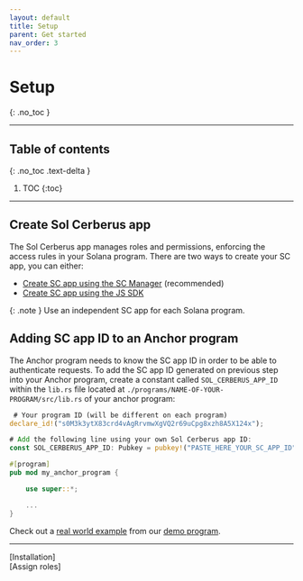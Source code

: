 ```yaml
---
layout: default
title: Setup
parent: Get started
nav_order: 3
---
```


# Setup
{: .no_toc }

---


## Table of contents
{: .no_toc .text-delta }

1. TOC
{:toc}

---

## Create Sol Cerberus app
The Sol Cerberus app manages roles and permissions, enforcing the access rules in your Solana program. There are two ways to create your SC app, you can either:

- [Create SC app using the SC Manager] (recommended)
- [Create SC app using the JS SDK]

{: .note }
Use an independent SC app for each Solana program.


## Adding SC app ID to an Anchor program
The Anchor program needs to know the SC app ID in order to be able to authenticate requests. To add the SC app ID generated on previous step into your Anchor program, create a constant called `SOL_CERBERUS_APP_ID` within the `lib.rs` file located at `./programs/NAME-OF-YOUR-PROGRAM/src/lib.rs` of your anchor program:


```rust
 # Your program ID (will be different on each program)
declare_id!("s0M3k3ytX83crd4vAgRrvmwXgVQ2r69uCpg8xzh8A5X124x");

# Add the following line using your own Sol Cerberus app ID:
const SOL_CERBERUS_APP_ID: Pubkey = pubkey!("PASTE_HERE_YOUR_SC_APP_ID");

#[program]
pub mod my_anchor_program {

    use super::*;

    ...
}
```

Check out a [real world example] from our [demo program].


---

<div class="prev-next">
<div markdown="1">
[Installation]
</div>
<div markdown="1">
[Assign roles]
</div>
</div>


[Create SC app using the SC Manager]: /docs/sc-manager/create-sol-cerberus-app
[Create SC app using the JS SDK]: /docs/javascript-sdk/create-sol-cerberus-app
[Solana CLI]: https://docs.solana.com/es/wallet-guide/paper-wallet#seed-phrase-generation
[JS SDK]: https://www.npmjs.com/package/sol-cerberus-js
[web3.js package]: https://solana-labs.github.io/solana-web3.js/
[real world example]: https://github.com/AnderUstarroz/sol-cerberus-demo/blob/main/programs/sol-cerberus-demo/src/lib.rs#L17
[demo program]: https://demo.solcerberus.com/
[Installation]: ../installation
[Assign roles]: ../assign-roles